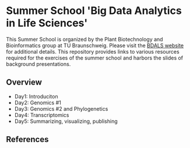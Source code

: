 # Summer School 'Big Data Analytics in Life Sciences'

This Summer School is organized by the Plant Biotechnology and Bioinformatics group at TU Braunschweig. Please visit the [BDALS website](https://www.tu-braunschweig.de/en/ifp/pbb/teaching/bdals) for additional details. This repository provides links to various resources required for the exercises of the summer school and harbors the slides of background presentations.

## Overview
- Day1: Introduciton
- Day2: Genomics #1
- Day3: Genomics #2 and Phylogenetics
- Day4: Transcriptomics
- Day5: Summarizing, visualizing, publishing







## References
